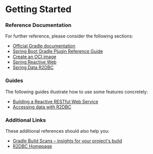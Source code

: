 # Getting Started

### Reference Documentation
For further reference, please consider the following sections:

* [Official Gradle documentation](https://docs.gradle.org)
* [Spring Boot Gradle Plugin Reference Guide](https://docs.spring.io/spring-boot/docs/3.0.12/gradle-plugin/reference/html/)
* [Create an OCI image](https://docs.spring.io/spring-boot/docs/3.0.12/gradle-plugin/reference/html/#build-image)
* [Spring Reactive Web](https://docs.spring.io/spring-boot/docs/3.0.12/reference/htmlsingle/index.html#web.reactive)
* [Spring Data R2DBC](https://docs.spring.io/spring-boot/docs/3.0.12/reference/htmlsingle/index.html#data.sql.r2dbc)

### Guides
The following guides illustrate how to use some features concretely:

* [Building a Reactive RESTful Web Service](https://spring.io/guides/gs/reactive-rest-service/)
* [Accessing data with R2DBC](https://spring.io/guides/gs/accessing-data-r2dbc/)

### Additional Links
These additional references should also help you:

* [Gradle Build Scans – insights for your project's build](https://scans.gradle.com#gradle)
* [R2DBC Homepage](https://r2dbc.io)

